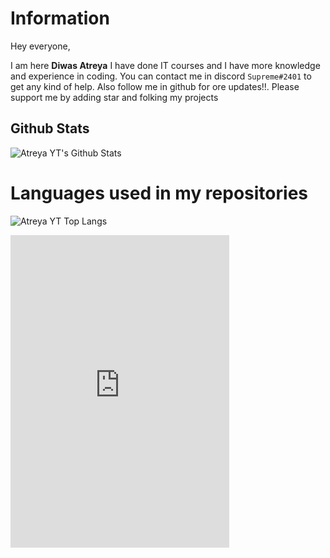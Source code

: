 # Information
Hey everyone, 

I am here **Diwas Atreya** I have done IT courses and I have more knowledge and experience in coding. You can contact me in discord `Supreme#2401` to get any kind of help. Also follow me in github for ore updates!!. Please support me by adding star and folking my projects

## Github Stats
![Atreya YT's Github Stats](https://github-readme-stats.vercel.app/api?username=diwasatreya&show_icons=true&theme=tokyonight)


# Languages used in my repositories
![Atreya YT Top Langs](https://github-readme-stats.vercel.app/api/top-langs/?username=diwasatreya&theme=tokyonight)
 
<iframe src="https://discord.com/widget?id=708565122188312579&theme=dark" width="350" height="500" allowtransparency="true" frameborder="0" sandbox="allow-popups allow-popups-to-escape-sandbox allow-same-origin allow-scripts"></iframe>
